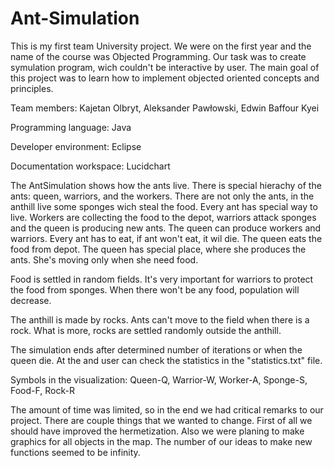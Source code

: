 # Ant-Simulation

This is my first team University project. We were on the first year and the name of the course was Objected Programming. 
Our task was to create symulation program, wich couldn't be interactive by user.
The main goal of this project was to learn how to implement objected oriented concepts and principles.

Team members: 
Kajetan Olbryt,
Aleksander Pawłowski,
Edwin Baffour Kyei

Programming language: Java

Developer environment: Eclipse

Documentation workspace: Lucidchart

The AntSimulation shows how the ants live. There is special hierachy of the ants: queen, warriors, and the workers.
There are not only the ants, in the anthill live some sponges wich steal the food. Every ant has special way to live.
Workers are collecting the food to the depot, warriors attack sponges and the queen is producing new ants.
The queen can produce workers and warriors. Every ant has to eat, if ant won't eat, it wil die.
The queen eats the food from depot. The queen has special place, where she produces the ants. She's moving only when she need food.

Food is settled in random fields. It's very important for warriors to protect the food from sponges. When there won't be any food,
population will decrease.

The anthill is made by rocks. Ants can't move to the field when there is a rock.
What is more, rocks are settled randomly outside the anthill.

The simulation ends after determined number of iterations or when the queen die. 
At the and user can check the statistics in the "statistics.txt" file.

Symbols in the visualization: Queen-Q, Warrior-W, Worker-A, Sponge-S, Food-F, Rock-R

The amount of time was limited, so in the end we had critical remarks to our project. There are couple things that we wanted to change.
First of all we should have improved the hermetization.
Also we were planing to make graphics for all objects in the map.
The number of our ideas to make new functions seemed to be infinity.
